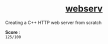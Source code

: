 <h1 align="center"><u>webserv</u></h1>
Creating a C++ HTTP web server from scratch

**Score** :
<br>
`125/100`
